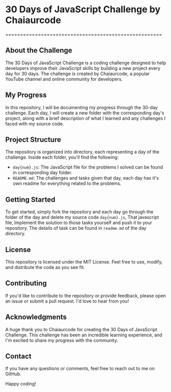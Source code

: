 # 30 Days of JavaScript Challenge by Chaiaurcode
=====================================================

## About the Challenge
The 30 Days of JavaScript Challenge is a coding challenge designed to help developers improve their JavaScript skills by building a new project every day for 30 days. The challenge is created by Chaiaurcode, a popular YouTube channel and online community for developers.

## My Progress
In this repository, I will be documenting my progress through the 30-day challenge. Each day, I will create a new folder with the corresponding day's project, along with a brief description of what I learned and any challenges I faced with my source code.

## Project Structure
The repository is organized into directory, each representing a day of the challenge. Inside each folder, you'll find the following:

* `day{num}.js`: The JavaScript file for the problems I solved can be found in corresponding day folder.
* `README.md`: The challenges and tasks given that day, each day has it's own readme for everything related to the problems.

## Getting Started
To get started, simply fork the repository and each day go through the folder of the day and delete my source code `day{num}.js`, That javascript file, Implement the solution to those tasks yourself and push it to your repository. The details of task can be found in `readme.md` of the day directory.

## License
This repository is licensed under the MIT License. Feel free to use, modify, and distribute the code as you see fit.

## Contributing
If you'd like to contribute to the repository or provide feedback, please open an issue or submit a pull request. I'd love to hear from you!

## Acknowledgments
A huge thank you to Chaiaurcode for creating the 30 Days of JavaScript Challenge. This challenge has been an incredible learning experience, and I'm excited to share my progress with the community.

## Contact
If you have any questions or comments, feel free to reach out to me on GitHub.

Happy coding!